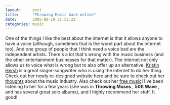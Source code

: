 ```yaml
---
layout:     post
title:      "Throwing Music back online"
date:       2005-08-19 21:52:22
categories: music
---
```

One of the things I like the best about the internet is that it allows anyone to have a voice (although, sometimes that is the worst part about the internet too). And one group of people that I think need a voice bad are the independent artists. There's a lot that's wrong with the music business (and the other entertainment businesses for that matter). The internet not only allows us to voice what is wrong but to also offer up an alternative. [Kristin Hersh](http://www.throwingmusic.com/) is a great singer-songwriter who is using the internet to do her thing. Check out her newly re-designed website [here](http://www.throwingmusic.com/) and be sure to check out her [thoughts](http://www.throwingmusic.com/press/2005fmpr.html) about the music industry. Also check out her [free music](http://www.throwingmusic.com/freemusic/)! I've been listening to her for a few years (she was in **Throwing Muses** , **50ft Wave** , and has several great solo albums), and I highly recommend her stuff. It good!
